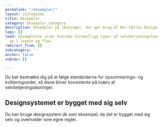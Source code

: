 ```yaml
---
permalink: "/eksempler/"
layout: styleguide
title: Eksempler
category: Eksempler_category
description: Eksempler på løsninger, der gør brug af Det Fælles Designsystem
tags: []
lead: Eksemplerne viser hvordan forskellige typer af selvbetjeningsløsninger kan sættes
  op i layout og flow.
redirect_from: []
subcategory: ''
anchor: false
subnav: []

---
```

Du bør bestræbe dig på at følge standarderne for opsummerings- og kvitteringssider, så disse bliver konsistente på tværs af selvbetjeningsløsninger.

## Designsystemet er bygget med sig selv
Du kan bruge designsystem.dk som eksempel, da det er bygget med sig selv og overholder sine egne regler.
